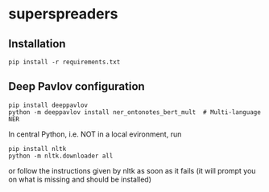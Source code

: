 # superspreaders

## Installation
```pip install -r requirements.txt```

## Deep Pavlov configuration

```
pip install deeppavlov
python -m deeppavlov install ner_ontonotes_bert_mult  # Multi-language NER
```

In central Python, i.e. NOT in a local evironment, run
```
pip install nltk
python -m nltk.downloader all
```

or follow the instructions given by nltk as soon as it fails (it will prompt you on what is missing and should be installed)
